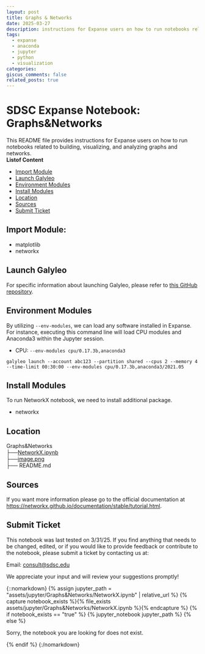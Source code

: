 ```yaml
---
layout: post
title: Graphs & Networks
date: 2025-03-27
description: instructions for Expanse users on how to run notebooks related to building, visualizing, and analyzing graphs and networks.
tags: 
  - expanse
  - anaconda
  - jupyter
  - python
  - visualization
categories: 
giscus_comments: false
related_posts: true
---
```

# SDSC Expanse Notebook: Graphs&Networks
This README file provides instructions for Expanse users on how to run notebooks related to building, visualizing, and analyzing graphs and networks.\
  **Listof Content**
- [Import Module](#import-module)
- [Launch Galyleo](#launch-galyleo)
- [Environment Modules](#environment-modules)
- [Install Modules](#install-modules)
- [Location](#location)
- [Sources](#sources)
- [Submit Ticket](#submit-ticket)

## Import Module:
- matplotlib
- networkx

## Launch Galyleo
For specific information about launching Galyleo, please refer to [this GitHub repository](https://github.com/mkandes/galyleo).

## Environment Modules
By utilizing `--env-modules`, we can load any software installed in Expanse. 
For instance, executing this command line will load CPU modules and Anaconda3 within the Jupyter session.
  - CPU:
`--env-modules cpu/0.17.3b,anaconda3`
```
galyleo launch --account abc123 --partition shared --cpus 2 --memory 4 --time-limit 00:30:00 --env-modules cpu/0.17.3b,anaconda3/2021.05
```

## Install Modules
To run NetworkX notebook, we need to install additional package.
- networkx

## Location 

Graphs&Networks\
    ├──[NetworkX.ipynb](./NetworkX.ipynb)\
    ├──[image.png](./image.png)\
    ├── README.md

## Sources
If you want more information please go to the official documentation at https://networkx.github.io/documentation/stable/tutorial.html.

## Submit Ticket
This notebook was last tested on 3/31/25. 
If you find anything that needs to be changed, edited, or if you would like to provide feedback or contribute to the notebook, please submit a ticket by contacting us at:

Email: consult@sdsc.edu

We appreciate your input and will review your suggestions promptly!

{::nomarkdown}
{% assign jupyter_path = "assets/jupyter/Graphs&Networks/NetworkX.ipynb" | relative_url %}
{% capture notebook_exists %}{% file_exists assets/jupyter/Graphs&Networks/NetworkX.ipynb %}{% endcapture %}
{% if notebook_exists == "true" %}
{% jupyter_notebook jupyter_path %}
{% else %}

<p>Sorry, the notebook you are looking for does not exist.</p>
{% endif %}
{:/nomarkdown}
